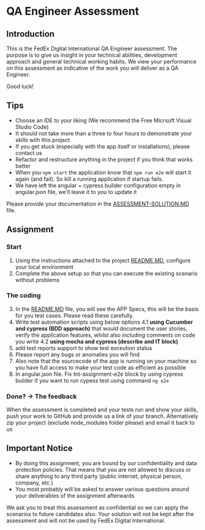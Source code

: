 # QA Engineer Assessment

## Introduction

This is the FedEx Digital International QA Engineer assessment. The purpose is to give us
insight in your technical abilities, development approach and general technical
working habits. We view your performance on this assessment as indicative of
the work you will deliver as a QA Engineer.

Good luck! 

## Tips

* Choose an IDE to your liking (We recommend the Free Micrsoft Visual Studio Code)
* It should not take more than a three to four hours to demonstrate your skills with this project
* If you get stuck (especially with the app itself or installations), please contact us
* Refactor and restructure anything in the project if you think that works better
* When you `npm start` the application know that `npm run e2e` will start it again (and fail). So kill a running application if startup fails.
* We have left the angular + cypress builder configuration empty in angular.json file, we'll leave it to you to update it

Please provide your documentation in the [ASSESSMENT-SOLUTION.MD](./ASSESSMENT-SOLUTION.MD) file.

## Assignment

### Start

1. Using the instructions attached to the project [README.MD](./README.md), configure your local environment
2. Complete the above setup so that you can execute the existing scenario without problems

### The coding

3. In the [README.MD](./README.md) file, you will see the APP Specs, this will be the basis for you test cases. Please read these carefully.
4. Write test automation scripts using below options
4.1 **using Cucumber and cypress (BDD approach)** that would document the user stories, verify the application features, whilst also including comments on code you write
4.2  **using mocha and cypress (describe and IT block)**
5. add test reports support to show test exceution status
6. Please report any bugs or anomalies you will find
7. Also note that the sourcecode of the app is running on your machine so you have full access to make your test code as efficient as possible
8. In angular.json file. Fix tnt-assignment-e2e block by using cypress builder if you want to run cypess test using command `ng e2e`

### Done? -> The feedback

When the assessment is completed and your tests run and show your skills, push your work to GitHub and provide us a link of your branch. Alternatively zip your project (exclude node_modules folder please) and email it back to us

## Important Notice

* By doing this assignment, you are bound by our confidentiality and data protection policies. That means that you are not allowed to discuss or share anything to any third party (public internet, physical person, company, etc.)
* You most probably will be asked to answer various questions around your deliverables of the assignment afterwards

We ask you to treat this assessment as confidential so we can apply the scenarios to
future candidates also. Your solution will not be kept after the assessment and
will not be used by FedEx Digital International.